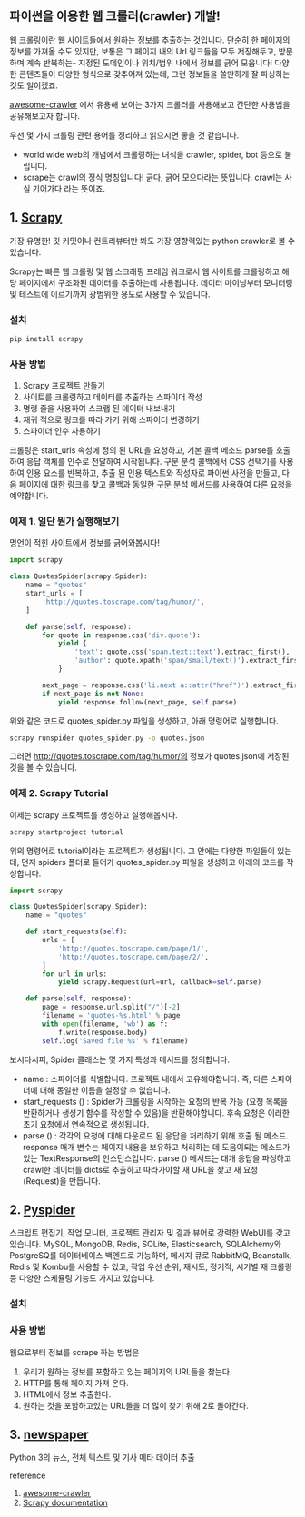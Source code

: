 ## 파이썬을 이용한 웹 크롤러(crawler) 개발!

웹 크롤링이란 웹 사이트들에서 원하는 정보를 추출하는 것입니다. 
단순히 한 페이지의 정보를 가져올 수도 있지만, 보통은 그 페이지 내의 Url 링크들을 모두 저장해두고, 방문하며 계속 반복하는-
지정된 도메인이나 위치/범위 내에서 정보를 긁어 모읍니다!
다양한 콘텐츠들이 다양한 형식으로 갖추어져 있는데, 그런 정보들을 쓸만하게 잘 파싱하는 것도 일이겠죠.

[awesome-crawler](https://github.com/BruceDone/awesome-crawler#python)
에서 유용해 보이는 3가지 크롤러를 사용해보고 간단한 사용법을 공유해보고자 합니다.

우선 몇 가지 크롤링 관련 용어를 정리하고 읽으시면 좋을 것 같습니다.
- world wide web의 개념에서 크롤링하는 녀석을 crawler, spider, bot 등으로 불립니다.
- scrape는 crawl의 정식 명칭입니다! 긁다, 긁어 모으다라는 뜻입니다. crawl는 사실 기어가다 라는 뜻이죠.

## 1. [Scrapy](https://github.com/scrapy/scrapy)

가장 유명한! 깃 커밋이나 컨트리뷰터만 봐도 가장 영향력있는 python crawler로 볼 수 있습니다.

Scrapy는 빠른 웹 크롤링 및 웹 스크래핑 프레임 워크로서 웹 사이트를 크롤링하고 해당 페이지에서 구조화된 데이터를 추출하는데 사용됩니다.
데이터 마이닝부터 모니터링 및 테스트에 이르기까지 광범위한 용도로 사용할 수 있습니다.

### 설치
```bash
pip install scrapy
```

### 사용 방법

1. Scrapy 프로젝트 만들기
2. 사이트를 크롤링하고 데이터를 추출하는 스파이더 작성
3. 명령 줄을 사용하여 스크랩 된 데이터 내보내기
4. 재귀 적으로 링크를 따라 가기 위해 스파이더 변경하기
5. 스파이더 인수 사용하기

크롤링은 start_urls 속성에 정의 된 URL을 요청하고,
기본 콜백 메소드 parse를 호출하여 응답 객체를 인수로 전달하여 시작됩니다.
구문 분석 콜백에서 CSS 선택기를 사용하여 인용 요소를 반복하고,
추출 된 인용 텍스트와 작성자로 파이썬 사전을 만들고,
다음 페이지에 대한 링크를 찾고 콜백과 동일한 구문 분석 메서드를 사용하여 다른 요청을 예약합니다.

### 예제 1. 일단 뭔가 실행해보기

명언이 적힌 사이트에서 정보를 긁어와봅시다!

```python
import scrapy

class QuotesSpider(scrapy.Spider):
    name = "quotes"
    start_urls = [
        'http://quotes.toscrape.com/tag/humor/',
    ]

    def parse(self, response):
        for quote in response.css('div.quote'):
            yield {
                'text': quote.css('span.text::text').extract_first(),
                'author': quote.xpath('span/small/text()').extract_first(),
            }

        next_page = response.css('li.next a::attr("href")').extract_first()
        if next_page is not None:
            yield response.follow(next_page, self.parse)
```

위와 같은 코드로 quotes_spider.py 파일을 생성하고, 아래 명령어로 실행합니다.

```bash
scrapy runspider quotes_spider.py -o quotes.json
```

그러면 http://quotes.toscrape.com/tag/humor/의 정보가 quotes.json에 저장된 것을 볼 수 있습니다.

### 예제 2. Scrapy Tutorial

이제는 scrapy 프로젝트를 생성하고 실행해봅시다.

```bash
scrapy startproject tutorial
```

위의 명령어로 tutorial이라는 프로젝트가 생성됩니다. 그 안에는 다양한 파일들이 있는데, 먼저 spiders 폴더로 들어가 quotes_spider.py 파일을 생성하고 아래의 코드를 작성합니다.

```python
import scrapy

class QuotesSpider(scrapy.Spider):
    name = "quotes"

    def start_requests(self):
        urls = [
            'http://quotes.toscrape.com/page/1/',
            'http://quotes.toscrape.com/page/2/',
        ]
        for url in urls:
            yield scrapy.Request(url=url, callback=self.parse)

    def parse(self, response):
        page = response.url.split("/")[-2]
        filename = 'quotes-%s.html' % page
        with open(filename, 'wb') as f:
            f.write(response.body)
        self.log('Saved file %s' % filename)
```

보시다시피, Spider 클래스는 몇 가지 특성과 메서드를 정의합니다.
- name : 스파이더를 식별합니다. 프로젝트 내에서 고유해야합니다. 즉, 다른 스파이더에 대해 동일한 이름을 설정할 수 없습니다.
- start_requests () : Spider가 크롤링을 시작하는 요청의 반복 가능 (요청 목록을 반환하거나 생성기 함수를 작성할 수 있음)을 반환해야합니다. 후속 요청은 이러한 초기 요청에서 연속적으로 생성됩니다.
- parse () : 각각의 요청에 대해 다운로드 된 응답을 처리하기 위해 호출 될 메소드. response 매개 변수는 페이지 내용을 보유하고 처리하는 데 도움이되는 메소드가있는 TextResponse의 인스턴스입니다.
    parse () 메서드는 대개 응답을 파싱하고 crawl한 데이터를 dicts로 추출하고 따라가야할 새 URL을 찾고 새 요청 (Request)을 만듭니다.

## 2. [Pyspider](https://github.com/binux/pyspider)

스크립트 편집기, 작업 모니터, 프로젝트 관리자 및 결과 뷰어로 강력한 WebUI를 갖고 있습니다.
MySQL, MongoDB, Redis, SQLite, Elasticsearch, SQLAlchemy와 PostgreSQ를 데이터베이스 백엔드로 가능하며,
메시지 큐로 RabbitMQ, Beanstalk, Redis 및 Kombu를 사용할 수 있고,
작업 우선 순위, 재시도, 정기적, 시기별 재 크롤링 등 다양한 스케쥴링 기능도 가지고 있습니다.

### 설치

### 사용 방법

웹으로부터 정보를 scrape 하는 방법은
1. 우리가 원하는 정보를 포함하고 있는 페이지의 URL들을 찾는다.
2. HTTP를 통해 페이지 가져 온다.
3. HTML에서 정보 추출한다.
4. 원하는 것을 포함하고있는 URL들을 더 많이 찾기 위해 2로 돌아간다.

## 3. [newspaper](https://github.com/codelucas/newspaper)

Python 3의 뉴스, 전체 텍스트 및 기사 메타 데이터 추출


reference
1. [awesome-crawler](https://github.com/BruceDone/awesome-crawler)
2. [Scrapy documentation](https://doc.scrapy.org/en/latest/intro/overview.html)
